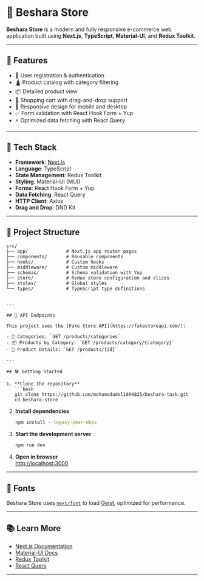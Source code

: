 
# 🛒 Beshara Store

**Beshara Store** is a modern and fully responsive e-commerce web application built using **Next.js**, **TypeScript**, **Material-UI**, and **Redux Toolkit**.

---

## 🚀 Features

- 🔐 User registration & authentication  
- 🛕️ Product catalog with category filtering  
- 📦 Detailed product view  
- 🛒 Shopping cart with drag-and-drop support  
- 📱 Responsive design for mobile and desktop  
- ✅ Form validation with React Hook Form + Yup  
- ⚡ Optimized data fetching with React Query  

---

## 🧰 Tech Stack

- **Framework**: [Next.js](https://nextjs.org/)
- **Language**: TypeScript
- **State Management**: Redux Toolkit
- **Styling**: Material-UI (MUI)
- **Forms**: React Hook Form + Yup
- **Data Fetching**: React Query
- **HTTP Client**: Axios
- **Drag and Drop**: DND Kit

---

## 📁 Project Structure

```
src/
├── app/              # Next.js app router pages
├── components/       # Reusable components
├── hooks/            # Custom hooks
├── middleware/       # Custom middleware
├── schemas/          # Schema validation with Yup
├── store/            # Redux store configuration and slices
├── styles/           # Global styles
└── types/            # TypeScript type definitions


---

## 📡 API Endpoints

This project uses the [Fake Store API](https://fakestoreapi.com/):

- 💂 Categories: `GET /products/categories`
- 📦 Products by Category: `GET /products/category/{category}`
- 📄 Product Details: `GET /products/{id}`

---

## 🛠️ Getting Started

1. **Clone the repository**  
   ```bash
   git clone https://github.com/mohamedadel1994825/beshara-task.git
   cd beshara-store
   ```

2. **Install dependencies**  
   ```bash
   npm install --legacy-peer-deps
   ```

3. **Start the development server**  
   ```bash
   npm run dev
   ```

4. **Open in browser**  
   [http://localhost:3000](http://localhost:3000)

---

## 🌠 Fonts

Beshara Store uses [`next/font`](https://nextjs.org/docs/app/building-your-application/optimizing/fonts) to load [Geist](https://vercel.com/font), optimized for performance.

---

## 📚 Learn More

- [Next.js Documentation](https://nextjs.org/docs)
- [Material-UI Docs](https://mui.com/)
- [Redux Toolkit](https://redux-toolkit.js.org/)
- [React Query](https://tanstack.com/query/latest)

---

